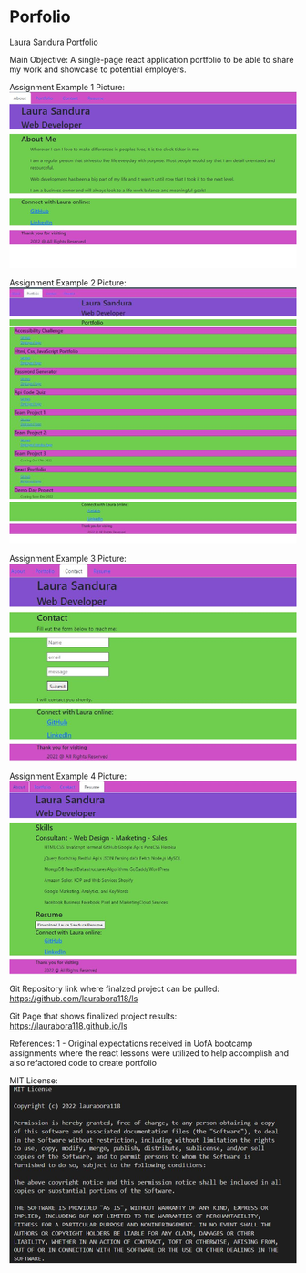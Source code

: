 # Porfolio
Laura Sandura Portfolio

Main Objective: 
A single-page react application portfolio to be able to share my work and showcase to potential employers.

Assignment Example 1 Picture:    
    ![About Page](public/assets/website1.jpg)

Assignment Example 2 Picture:
    ![Portfolio Page](public/assets/website2.jpg)

Assignment Example 3 Picture:
    ![Contact Page](public/assets/website3.jpg)

Assignment Example 4 Picture:
    ![Resume Page](public/assets/website4.jpg)

Git Repository link where finalzed project can be pulled:
    https://github.com/laurabora118/ls


Git Page that shows finalized project results:
    https://laurabora118.github.io/ls

References:
    1 - Original expectations received in UofA bootcamp assignments where the react lessons were utilized to help accomplish and also refactored code to create portfolio

MIT License:
    ![MIT License](public/assets/mitlicense.jpg)
